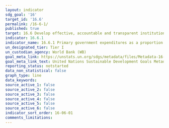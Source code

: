```yaml
---
layout: indicator
sdg_goal: '16'
target_id: '16.6'
permalink: /16-6-1/
published: true
target: 16.6 Develop effective, accountable and transparent institutions at all levels
indicator: 16.6.1
indicator_name: 16.6.1 Primary government expenditures as a proportion of original approved budget, by sector (or by budget codes or similar)
un_designated_tier: Tier I
un_custodian_agency: World Bank (WB)
goal_meta_link: https://unstats.un.org/sdgs/metadata/files/Metadata-16-06-01.pdf
goal_meta_link_text: United Nations Sustainable Development Goals Metadata (PDF 219 KB)
reporting_status: notstarted
data_non_statistical: false
graph_type: line
data_keywords:  
source_active_1: false
source_active_2: false
source_active_3: false
source_active_4: false
source_active_5: false
source_active_6: false
indicator_sort_order: 16-06-01
comments_limitations: 
---
```

